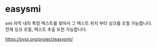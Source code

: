 # easysmi
smi 자막 내의 특정 텍스트를 찾아서 그 텍스트 위치 부터 싱크를 조절 가능합니다.  
전체 싱크 조절, 텍스트 추출 또한 가능합니다.

https://pypi.org/project/easysmi/
